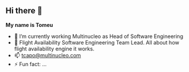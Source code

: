 ## Hi there 👋

**My name is Tomeu**

- 🔭 I’m currently working Multinucleo as Head of Software Engineering
- 💬 Flight Availability Software Engineering Team Lead. All about how flight availability engine it works.
- 📫 tcapo@multinucleo.com
- ⚡ Fun fact: ...

